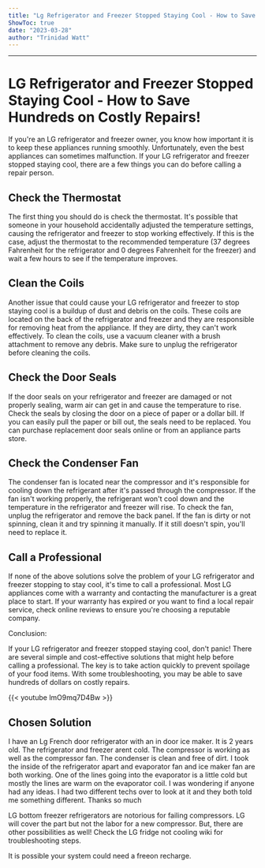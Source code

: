 ```yaml
---
title: "Lg Refrigerator and Freezer Stopped Staying Cool - How to Save Hundreds on Costly Repairs!"
ShowToc: true 
date: "2023-03-28"
author: "Trinidad Watt"
---
```

*****
# LG Refrigerator and Freezer Stopped Staying Cool - How to Save Hundreds on Costly Repairs!

If you're an LG refrigerator and freezer owner, you know how important it is to keep these appliances running smoothly. Unfortunately, even the best appliances can sometimes malfunction. If your LG refrigerator and freezer stopped staying cool, there are a few things you can do before calling a repair person.

## Check the Thermostat

The first thing you should do is check the thermostat. It's possible that someone in your household accidentally adjusted the temperature settings, causing the refrigerator and freezer to stop working effectively. If this is the case, adjust the thermostat to the recommended temperature (37 degrees Fahrenheit for the refrigerator and 0 degrees Fahrenheit for the freezer) and wait a few hours to see if the temperature improves.

## Clean the Coils

Another issue that could cause your LG refrigerator and freezer to stop staying cool is a buildup of dust and debris on the coils. These coils are located on the back of the refrigerator and freezer and they are responsible for removing heat from the appliance. If they are dirty, they can't work effectively. To clean the coils, use a vacuum cleaner with a brush attachment to remove any debris. Make sure to unplug the refrigerator before cleaning the coils.

## Check the Door Seals

If the door seals on your refrigerator and freezer are damaged or not properly sealing, warm air can get in and cause the temperature to rise. Check the seals by closing the door on a piece of paper or a dollar bill. If you can easily pull the paper or bill out, the seals need to be replaced. You can purchase replacement door seals online or from an appliance parts store.

## Check the Condenser Fan

The condenser fan is located near the compressor and it's responsible for cooling down the refrigerant after it's passed through the compressor. If the fan isn't working properly, the refrigerant won't cool down and the temperature in the refrigerator and freezer will rise. To check the fan, unplug the refrigerator and remove the back panel. If the fan is dirty or not spinning, clean it and try spinning it manually. If it still doesn't spin, you'll need to replace it.

## Call a Professional

If none of the above solutions solve the problem of your LG refrigerator and freezer stopping to stay cool, it's time to call a professional. Most LG appliances come with a warranty and contacting the manufacturer is a great place to start. If your warranty has expired or you want to find a local repair service, check online reviews to ensure you're choosing a reputable company.

Conclusion:

If your LG refrigerator and freezer stopped staying cool, don't panic! There are several simple and cost-effective solutions that might help before calling a professional. The key is to take action quickly to prevent spoilage of your food items. With some troubleshooting, you may be able to save hundreds of dollars on costly repairs.

{{< youtube lmO9mq7D4Bw >}} 



## Chosen Solution
 I have an Lg French door refrigerator with an in door ice maker. It is 2 years old.  The refrigerator and freezer arent cold. The compressor is working as well as the compressor fan. The condenser is clean and free of dirt. I took the inside of the refrigerator apart and evaporator fan and ice maker fan are both working. One of the lines going into the evaporator is a little cold but mostly the lines are warm on the evaporator coil. I was wondering if anyone had any ideas. I had two different techs over to look at it and they both told me something different. Thanks so much

 LG bottom freezer refrigerators are notorious for failing compressors. LG will cover the part but not the labor for a new compressor.
But, there are other possibilities as well! Check the LG fridge not cooling wiki for troubleshooting steps.

 It is possible your system could need a freeon recharge.




